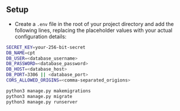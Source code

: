 ## Setup

- Create a `.env` file in the root of your project directory and add the following lines, replacing the placeholder values with your actual configuration details:

```bash
SECRET_KEY=your-256-bit-secret
DB_NAME=cpt
DB_USER=<database_username>
DB_PASSWORD=<database_password>
DB_HOST=<database_host>
DB_PORT=3306 || <database_port>
CORS_ALLOWED_ORIGINS=<comma-separated_origions>
```

```bash
python3 manage.py makemigrations
python3 manage.py migrate
python3 manage.py runserver
```
